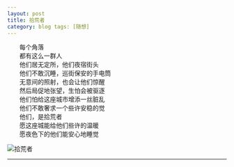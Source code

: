 ```yaml
---
layout: post  
title: 拾荒者  
category: blog tags: [随想]  
---
```

&emsp;&emsp;每个角落  
&emsp;&emsp;都有这么一群人  
&emsp;&emsp;他们居无定所，他们夜宿街头  
&emsp;&emsp;他们不敢沉睡，巡街保安的手电筒  
&emsp;&emsp;无意间的照射，也会让他们惊醒  
&emsp;&emsp;然后局促地张望，生怕会被驱逐  
&emsp;&emsp;他们怕给这座城市增添一丝脏乱  
&emsp;&emsp;他们不敢奢求一个些许安稳的觉  
&emsp;&emsp;他们，是拾荒者  
&emsp;&emsp;愿这座城能给他们些许的温暖  
&emsp;&emsp;愿夜色下的他们能安心地睡觉  

![拾荒者](http://cdn.28story.com/github/2014-05-26-%E6%8B%BE%E8%8D%92%E8%80%85.jpg)  

- - -